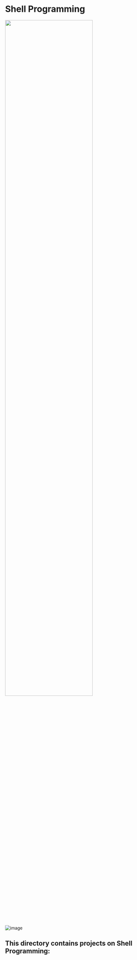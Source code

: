 # Shell Programming

<img width=75% src="https://cdn.educba.com/academy/wp-content/uploads/2019/04/What-is-Shell-Scripting.jpg.webp" />

![image](https://www.cyberciti.biz/media/new/faq/2016/01/Hello-World-Bash-Shell-Script-Program.jpg)


## This directory contains projects on Shell Programming:
